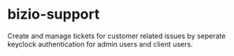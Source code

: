 # bizio-support

Create and manage tickets for customer related issues by seperate keyclock authentication for admin users and client users.
